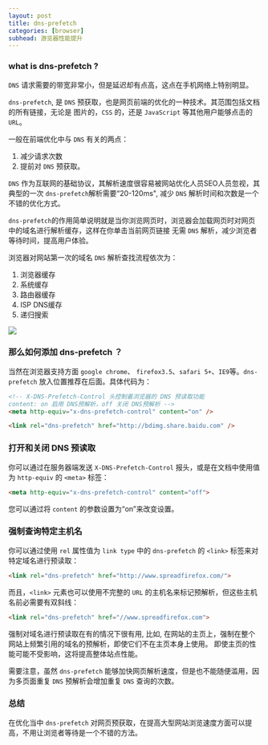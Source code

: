 ```yaml
---
layout: post
title: dns-prefetch
categories: [browser]
subhead: 游览器性能提升
---
```


### what is dns-prefetch ?
`DNS` 请求需要的带宽非常小，但是延迟却有点高，这点在手机网络上特别明显。

`dns-prefetch`, 是 `DNS` 预获取，也是网页前端的优化的一种技术。其范围包括文档的所有链接，无论是
图片的，`CSS` 的，还是 `JavaScript` 等其他用户能够点击的 `URL`。

一般在前端优化中与 `DNS` 有关的两点：
1. 减少请求次数
2. 提前对 `DNS` 预获取。

`DNS` 作为互联网的基础协议，其解析速度很容易被网站优化人员SEO人员忽视，其典型的一次 `dns-prefetch`解析需要“20-120ms",
减少 `DNS` 解析时间和次数是一个不错的优化方式。

`dns-prefetch` ​的作用简单说明就是当你浏览网页时，浏览器会加载网页时对网页中的域名进行解析缓存，这样在你单击当前网页链接
无需 `DNS` 解析，减少浏览者等待时间，提高用户体验。

浏览器对网站第一次的域名 `DNS` 解析查找流程依次为：
1. 浏览器缓存
2. 系统缓存
3. 路由器缓存
4. ISP DNS缓存
5. 递归搜索

<img src="../../../assets/2.jpeg">

### 那么如何添加 dns-prefetch ？

当然在浏览器支持方面 `google chrome`、 `firefox3.5`、`safari 5+`、`IE9`等。`dns-prefetch` 放入位置推荐在后面。具体代码为：

```html
<!-- X-DNS-Prefetch-Control 头控制着浏览器的 DNS 预读取功能
content: on 启用 DNS预解析，off 关闭 DNS预解析 -->
<meta http-equiv="x-dns-prefetch-control" content="on" />

<link rel="dns-prefetch" href="http://bdimg.share.baidu.com" />
```

### 打开和关闭 DNS 预读取

你可以通过在服务器端发送 `X-DNS-Prefetch-Control` 报头，或是在文档中使用值为 `http-equiv` 的 `<meta>` 标签：

```html
<meta http-equiv="x-dns-prefetch-control" content="off">
```

您可以通过将 `content` 的参数设置为“on”来改变设置。

### 强制查询特定主机名

你可以通过使用 `rel` 属性值为 `link type` 中的 `dns-prefetch` 的 `<link>` 标签来对特定域名进行预读取：

```html
<link rel="dns-prefetch" href="http://www.spreadfirefox.com/">
```

而且，`<link>` 元素也可以使用不完整的 `URL` 的主机名来标记预解析，但这些主机名前必需要有双斜线：

```html
<link rel="dns-prefetch" href="//www.spreadfirefox.com">
```

强制对域名进行预读取在有的情况下很有用, 比如, 在网站的主页上，强制在整个网站上频繁引用的域名的预解析，即使它们不在主页本身上使用。
即使主页的性能可能不受影响，这将提高整体站点性能。


需要注意，虽然 `dns-prefetch` 能够加快网页解析速度，但是也不能随便滥用，因为多页面重复 `DNS` 预解析会增加重复 `DNS` 查询的次数。

### 总结

在优化当中 `dns-prefetch` 对网页预获取，在提高大型网站浏览速度方面可以提高，不用让浏览者等待是一个不错的方法。